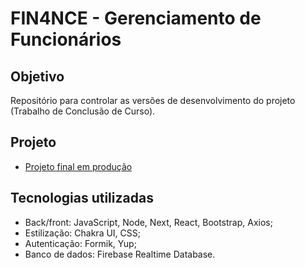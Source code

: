 # FIN4NCE - Gerenciamento de Funcionários

## Objetivo
Repositório para controlar as versões de desenvolvimento do projeto (Trabalho de Conclusão de Curso).

## Projeto
* [Projeto final em produção](https://fin4nce.vercel.app/)

## Tecnologias utilizadas
* Back/front: JavaScript, Node, Next, React, Bootstrap, Axios;
* Estilização: Chakra UI, CSS;
* Autenticação: Formik, Yup;
* Banco de dados: Firebase Realtime Database.
